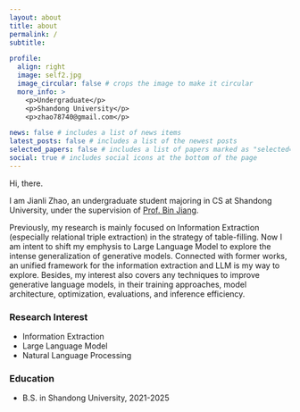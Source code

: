 ```yaml
---
layout: about
title: about
permalink: /
subtitle:

profile:
  align: right
  image: self2.jpg
  image_circular: false # crops the image to make it circular
  more_info: >
    <p>Undergraduate</p>
    <p>Shandong University</p>
    <p>zhao78740@gmail.com</p>

news: false # includes a list of news items
latest_posts: false # includes a list of the newest posts
selected_papers: false # includes a list of papers marked as "selected={true}"
social: true # includes social icons at the bottom of the page
---
```


Hi, there.

I am Jianli Zhao, an undergraduate student majoring in CS at Shandong University, under the supervision of [Prof. Bin Jiang](https://faculty.sdu.edu.cn/jiangbin).

Previously, my research is mainly focused on Information Extraction (especially relational triple extraction) in the strategy of table-filling. Now I am intent to shift my emphysis to Large Language Model to explore the intense generalization of generative models. Connected with former works, an unified framework for the information extraction and LLM is my way to explore. Besides, my interest also covers any techniques to improve generative language models, in their training approaches, model architecture, optimization, evaluations, and inference efficiency.

### Research Interest

- Information Extraction
- Large Language Model
- Natural Language Processing

### Education

- B.S. in Shandong University, 2021-2025
